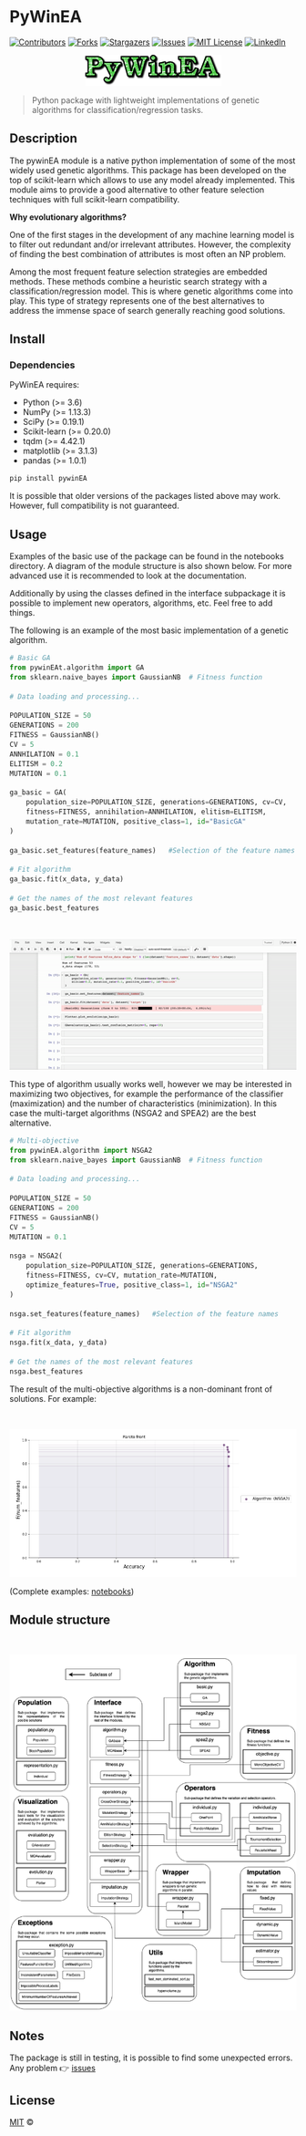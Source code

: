 # PyWinEA

[![Contributors][contributors-shield]][contributors-url]
[![Forks][forks-shield]][forks-url]
[![Stargazers][stars-shield]][stars-url]
[![Issues][issues-shield]][issues-url]
[![MIT License][license-shield]][license-url]
[![LinkedIn][linkedin-shield]][linkedin-url]
<br />
<p align="center">
	<img src="https://github.com/FernandoGaGu/pywinEA/blob/master/img/PyWinEA_logo.gif" alt="Logo">
</p>

> Python package with lightweight implementations of genetic algorithms for classification/regression tasks.

## Description

The pywinEA module is a native python implementation of some of the most widely used genetic algorithms. 
This package has been developed on the top of scikit-learn which allows to use any model already implemented. This module aims to provide a good alternative to other feature selection techniques with full scikit-learn compatibility.

**Why evolutionary algorithms?**

One of the first stages in the development of any machine learning model is to filter out redundant and/or irrelevant attributes. However, the complexity of finding the best combination of attributes is most often an NP problem.

Among the most frequent feature selection strategies are embedded methods. These methods combine a heuristic search strategy with a classification/regression model. This is where genetic algorithms come into play. This type of strategy represents one of the best alternatives to address the immense space of search generally reaching good solutions.

## Install

### Dependencies

PyWinEA requires:
- Python (>= 3.6)
- NumPy (>= 1.13.3)
- SciPy (>= 0.19.1)
- Scikit-learn (>= 0.20.0)
- tqdm (>= 4.42.1)
- matplotlib (>= 3.1.3)
- pandas (>= 1.0.1)

```sh
pip install pywinEA
```
It is possible that older versions of the packages listed above may work. However, full compatibility is not guaranteed.

## Usage

Examples of the basic use of the package can be found in the notebooks directory. A diagram of the module structure is also shown below. For more advanced use it is recommended to look at the documentation. 

Additionally by using the classes defined in the interface subpackage it is possible to implement new operators, algorithms, etc. Feel free to add things.

The following is an example of the most basic implementation of a genetic algorithm.
```python
# Basic GA
from pywinEAt.algorithm import GA
from sklearn.naive_bayes import GaussianNB  # Fitness function

# Data loading and processing...

POPULATION_SIZE = 50
GENERATIONS = 200
FITNESS = GaussianNB()
CV = 5
ANNHILATION = 0.1
ELITISM = 0.2
MUTATION = 0.1

ga_basic = GA(
    population_size=POPULATION_SIZE, generations=GENERATIONS, cv=CV,
    fitness=FITNESS, annihilation=ANNHILATION, elitism=ELITISM, 
    mutation_rate=MUTATION, positive_class=1, id="BasicGA"
)

ga_basic.set_features(feature_names)   #Selection of the feature names

# Fit algorithm 
ga_basic.fit(x_data, y_data) 

# Get the names of the most relevant features
ga_basic.best_features 
```
<br />
<p align="center">
	<img src="https://github.com/FernandoGaGu/pywinEA/blob/master/img/basic-example.gif" alt="Example">
</p>

This type of algorithm usually works well, however we may be interested in maximizing two objectives, for example the performance of the classifier (maximization) and the number of characteristics (minimization). In this case the multi-target algorithms (NSGA2 and SPEA2) are the best alternative.

```python
# Multi-objective
from pywinEA.algorithm import NSGA2
from sklearn.naive_bayes import GaussianNB  # Fitness function

# Data loading and processing...

POPULATION_SIZE = 50
GENERATIONS = 200
FITNESS = GaussianNB()
CV = 5
MUTATION = 0.1

nsga = NSGA2(
    population_size=POPULATION_SIZE, generations=GENERATIONS, 
    fitness=FITNESS, cv=CV, mutation_rate=MUTATION, 
    optimize_features=True, positive_class=1, id="NSGA2"
)

nsga.set_features(feature_names)   #Selection of the feature names

# Fit algorithm 
nsga.fit(x_data, y_data) 

# Get the names of the most relevant features
nsga.best_features 
```
The result of the multi-objective algorithms is a non-dominant front of solutions. For example:

<br />
<p align="center">
	<img src="https://github.com/FernandoGaGu/pywinEA/blob/master/img/Pareto-front-example.png" alt="Example">
</p>

(Complete examples: [notebooks](https://github.com/FernandoGaGu/pywinEA/tree/master/notebooks/))

## Module structure

<br />
<p align="center">
	<img src="https://github.com/FernandoGaGu/pywinEA/blob/master/img/PyWinEAStructure.png" alt="Structure">
</p>


## Notes

The package is still in testing, it is possible to find some unexpected errors. Any problem 👉  <a href="https://github.com/FernandoGaGu/pywinEA/issues"> issues </a>



## License

[MIT](LICENSE) © 

[contributors-shield]: https://img.shields.io/github/contributors/FernandoGaGu/pywinEA.svg?style=flat-square
[contributors-url]: https://github.com/FernandoGaGu/pywinEA/graphs/contributors
[forks-shield]: https://img.shields.io/github/forks/FernandoGaGu/pywinEA.svg?style=flat-square
[forks-url]: https://github.com/FernandoGaGu/pywinEA/network/members
[stars-shield]: https://img.shields.io/github/stars/FernandoGaGu/pywinEA.svg?style=flat-square
[stars-url]: https://github.com/FernandoGaGu/pywinEA/stargazers
[issues-shield]: https://img.shields.io/github/issues/FernandoGaGu/pywinEA.svg?style=flat-square
[issues-url]: https://github.com/FernandoGaGu/pywinEA/issues
[license-shield]: https://img.shields.io/github/license/FernandoGaGu/pywinEA.svg?style=flat-square
[license-url]: https://github.com/FernandoGaGu/pywinEA/blob/master/LICENSE
[linkedin-shield]: https://img.shields.io/badge/-LinkedIn-black.svg?style=flat-square&logo=linkedin&colorB=555
[linkedin-url]: https://linkedin.com/in/GarciaGu-Fernando
[product-screenshot]: img/PyWinEAlogo.png
